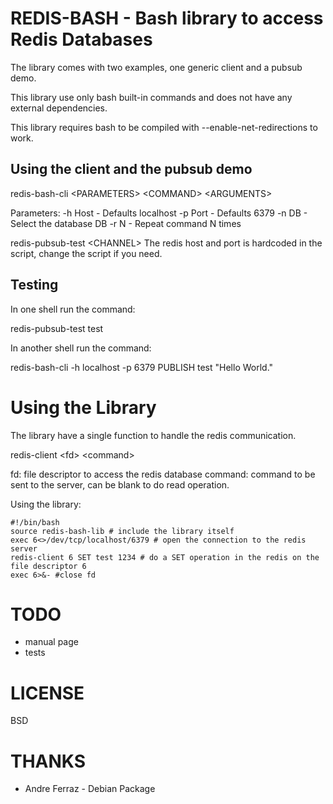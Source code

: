 REDIS-BASH - Bash library to access Redis Databases
==========
The library comes with two examples, one generic client and a pubsub demo.

This library use only bash built-in commands and does not have any external dependencies.

This library requires bash to be compiled with --enable-net-redirections to work.

Using the client and the pubsub demo
----------------

redis-bash-cli \<PARAMETERS\> \<COMMAND\> \<ARGUMENTS\>

Parameters:
	-h Host - Defaults localhost
	-p Port - Defaults 6379
	-n DB - Select the database DB
	-r N - Repeat command N times
	

redis-pubsub-test \<CHANNEL\>
	The redis host and port is hardcoded in the script, change the script if you need.
	
Testing
-------
In one shell run the command:

redis-pubsub-test test

In another shell run the command:

redis-bash-cli -h localhost -p 6379 PUBLISH test "Hello World."
	
Using the Library
=================
The library have a single function to handle the redis communication.

redis-client \<fd\> \<command\>

fd: file descriptor to access the redis database
command: command to be sent to the server, can be blank to do read operation.

Using the library:
```shell
#!/bin/bash
source redis-bash-lib # include the library itself
exec 6<>/dev/tcp/localhost/6379 # open the connection to the redis server
redis-client 6 SET test 1234 # do a SET operation in the redis on the file descriptor 6
exec 6>&- #close fd
```

TODO
====
- manual page
- tests

LICENSE
=======
BSD

THANKS
======
- Andre Ferraz - Debian Package
